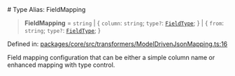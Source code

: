 <div v-pre>
# Type Alias: FieldMapping

> **FieldMapping** = `string` \| \{ `column`: `string`; `type?`: [`FieldType`](FieldType.md); \} \| \{ `from`: `string`; `type?`: [`FieldType`](FieldType.md); \}

Defined in: [packages/core/src/transformers/ModelDrivenJsonMapping.ts:16](https://github.com/mk3008/rawsql-ts/blob/3b53f17d700cf976ce5c49b674a04b41eeb14c40/packages/core/src/transformers/ModelDrivenJsonMapping.ts#L16)

Field mapping configuration that can be either a simple column name or enhanced mapping with type control.
</div>
